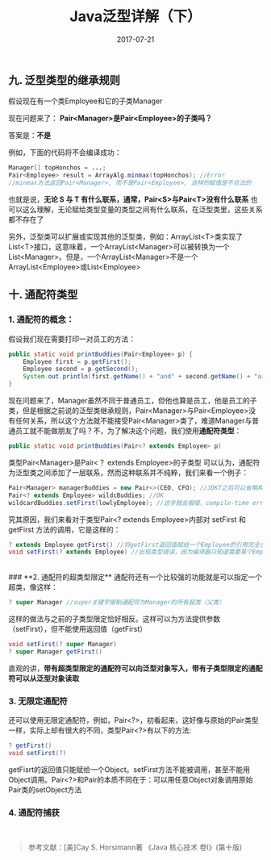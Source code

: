 ﻿---
layout: post
title: 'Java泛型详解（下）'
date: 2017-07-21
categories: Java
tags: Java 泛型 面向对象
---

## **九. 泛型类型的继承规则**
假设现在有一个类Employee和它的子类Manager

现在问题来了：
**Pair&lt;Manager>是Pair&lt;Employee>的子类吗？**

答案是：**不是**

例如，下面的代码将不会编译成功：

~~~java
Manager[] topHonchos = ...;
Pair<Employee> result = ArrayAlg.minmax(topHonchos); //Error
//minmax方法返回Pair<Manager>, 而不是Pair<Employee>, 这样的赋值是不合法的
~~~
也就是说，**无论 S 与 T 有什么联系，通常，Pair&lt;S>与Pair&lt;T>没有什么联系**
也可以这么理解，无论赋给类型变量的类型之间有什么联系，在泛型类里，这些关系都不存在了

另外，泛型类可以扩展或实现其他的泛型类，例如：ArrayList&lt;T>类实现了List&lt;T>接口，这意味着，一个ArrayList&lt;Manager>可以被转换为一个List&lt;Manager>。但是，一个ArrayList&lt;Manager>不是一个ArrayList&lt;Employee>或List&lt;Employee>
<br>
## **十. 通配符类型**
### **1. 通配符的概念：**
假设我们现在需要打印一对员工的方法：

~~~java
public static void printBuddies(Pair<Employee> p) {
	Employee first = p.getFirst();
	Employee second = p.getSecond();
	System.out.println(first.getName() + "and" + second.getName() + "are buddies.");
}
~~~
现在问题来了，Manager虽然不同于普通员工，但他也算是员工，他是员工的子类，但是根据之前说的泛型类继承规则，Pair&lt;Manager>与Pair&lt;Employee>没有任何关系，所以这个方法就不能接受Pair&lt;Manager>类了，难道Manager与普通员工就不能做朋友了吗？不，为了解决这个问题，我们使用**通配符类型**：

~~~java
public static void printBuddies(Pair<? extends Employee> p)
~~~
类型Pair&lt;Manager>是Pair&lt;？ extends Employee>的子类型
可以认为，通配符为泛型类之间添加了一层联系，然而这种联系并不纯粹，我们来看一个例子：

~~~java
Pair<Manager> managerBuddies = new Pair<>(CEO, CFO); //JDK7之后可以省略构造函数的类型变量，由编译器根据语句自己翻译
Pair<? extends Employee> wildcBuddies; //OK
wildcardBuddies.setFirst(lowlyEmployee); //这步就会报错，compile-time error

~~~
究其原因，我们来看对于类型Pair&lt;? extends Employee>内部对 setFirst 和 getFirst 方法的调用，它是这样的：

~~~java
? extends Employee getFirst() //将getFirst返回值赋给一个Employee的引用完全合法
void setFirst(? extends Employee) //出现类型错误，因为编译器只知道需要某个Employee的子类型，但不知道具体是什么类型
~~~
<br>
### **2. 通配符的超类型限定**
通配符还有一个比较强的功能就是可以指定一个超类，像这样：

~~~java
? super Manager //super关键字限制通配符为Manager的所有超类（父类）
~~~
这样的做法与之前的子类型限定恰好相反。这样可以为方法提供参数（setFirst），但不能使用返回值（getFirst）

~~~java
void setFirst(? super Manager)
? super Manager getFirst() 
~~~
直观的讲，**带有超类型限定的通配符可以向泛型对象写入，带有子类型限定的通配符可以从泛型对象读取**
<br>
### **3. 无限定通配符**
还可以使用无限定通配符，例如，Pair&lt;?>，初看起来，这好像与原始的Pair类型一样，实际上却有很大的不同，类型Pair&lt;?>有以下的方法:

~~~java
? getFirst()
void setFirst(?)
~~~
getFisrt的返回值只能赋给一个Object。setFirst方法不能被调用，甚至不能用Object调用。Pair&lt;?>和Pair的本质不同在于：可以用任意Object对象调用原始Pair类的setObject方法
<br>
### **4. 通配符捕获**
<br>

> 参考文献：[美]Cay S. Horsimann著 《Java 核心技术 卷I》(第十版)
